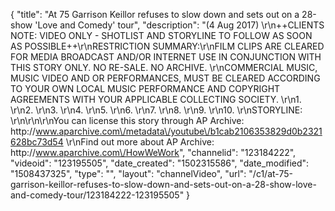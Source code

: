 {
    "title": "At 75 Garrison Keillor refuses to slow down and sets out on a 28-show 'Love and Comedy' tour",
    "description": "(4 Aug 2017) \r\n++CLIENTS NOTE: VIDEO ONLY - SHOTLIST AND STORYLINE TO FOLLOW AS SOON AS POSSIBLE++\r\nRESTRICTION SUMMARY:\r\nFILM CLIPS ARE CLEARED FOR MEDIA BROADCAST AND\/OR INTERNET USE IN CONJUNCTION WITH THIS STORY ONLY.  NO RE-SALE. NO ARCHIVE. \r\nCOMMERCIAL MUSIC, MUSIC VIDEO AND OR PERFORMANCES, MUST BE CLEARED ACCORDING TO YOUR OWN LOCAL MUSIC PERFORMANCE AND COPYRIGHT AGREEMENTS WITH YOUR APPLICABLE COLLECTING SOCIETY.  \r\n1. \r\n2. \r\n3. \r\n4. \r\n5. \r\n6. \r\n7. \r\n8. \r\n9. \r\n10. \r\nSTORYLINE: \r\n\r\n\r\nYou can license this story through AP Archive: http:\/\/www.aparchive.com\/metadata\/youtube\/b1cab2106353829d0b2321628bc73d54 \r\nFind out more about AP Archive: http:\/\/www.aparchive.com\/HowWeWork",
    "channelid": "123184222",
    "videoid": "123195505",
    "date_created": "1502315586",
    "date_modified": "1508437325",
    "type": "",
    "layout": "channelVideo",
    "url": "\/c1\/at-75-garrison-keillor-refuses-to-slow-down-and-sets-out-on-a-28-show-love-and-comedy-tour\/123184222-123195505"
}